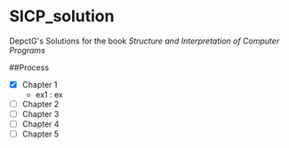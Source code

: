 # SICP_solution
DepctG's Solutions for the book _Structure and Interpretation of Computer Programs_

##Process

- [x] Chapter 1
  + ex1 : ex
- [ ] Chapter 2
- [ ] Chapter 3
- [ ] Chapter 4
- [ ] Chapter 5
